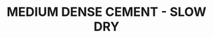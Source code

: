---
layout: product
title: "MEDIUM DENSE CEMENT - SLOW DRY"
price: "550" 
desc: "Srednje gusti cement"
img_path: "/assets/img/A.MIG-2038.webp"
brand: "AMMO"
available: false
special_offer: false
new: false
soon: false
cat: "070000"
subcat: "070100"
subsubcat: "070104"
sifra: "A.MIG-2038"
popular: false
---